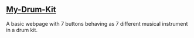 <h2><a href = "https://mukeshcode.github.io/My-Drum-Kit/">My-Drum-Kit</a></h2>
A basic webpage with 7 buttons behaving as 7 different musical instrument in a drum kit. 
